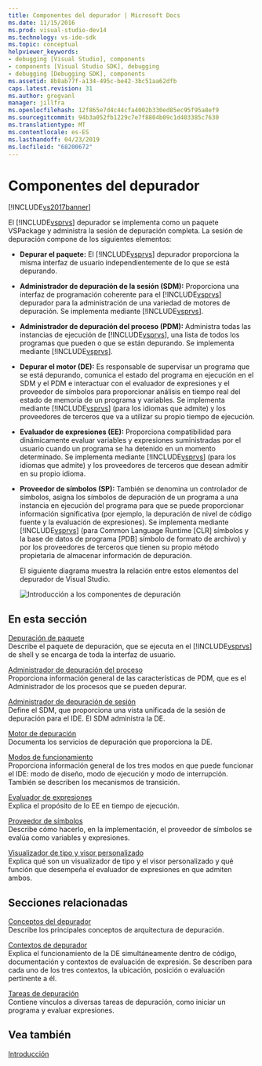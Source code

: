 ```yaml
---
title: Componentes del depurador | Microsoft Docs
ms.date: 11/15/2016
ms.prod: visual-studio-dev14
ms.technology: vs-ide-sdk
ms.topic: conceptual
helpviewer_keywords:
- debugging [Visual Studio], components
- components [Visual Studio SDK], debugging
- debugging [Debugging SDK], components
ms.assetid: 8b8ab77f-a134-495c-be42-3bc51aa62dfb
caps.latest.revision: 31
ms.author: gregvanl
manager: jillfra
ms.openlocfilehash: 12f865e7d4c44cfa4002b330ed85ec95f95a8ef9
ms.sourcegitcommit: 94b3a052fb1229c7e7f8804b09c1d403385c7630
ms.translationtype: MT
ms.contentlocale: es-ES
ms.lasthandoff: 04/23/2019
ms.locfileid: "68200672"
---
```

# <a name="debugger-components"></a>Componentes del depurador
[!INCLUDE[vs2017banner](../../includes/vs2017banner.md)]

El [!INCLUDE[vsprvs](../../includes/vsprvs-md.md)] depurador se implementa como un paquete VSPackage y administra la sesión de depuración completa. La sesión de depuración compone de los siguientes elementos:  
  
- **Depurar el paquete:** El [!INCLUDE[vsprvs](../../includes/vsprvs-md.md)] depurador proporciona la misma interfaz de usuario independientemente de lo que se está depurando.  
  
- **Administrador de depuración de la sesión (SDM):** Proporciona una interfaz de programación coherente para el [!INCLUDE[vsprvs](../../includes/vsprvs-md.md)] depurador para la administración de una variedad de motores de depuración. Se implementa mediante [!INCLUDE[vsprvs](../../includes/vsprvs-md.md)].  
  
- **Administrador de depuración del proceso (PDM):** Administra todas las instancias de ejecución de [!INCLUDE[vsprvs](../../includes/vsprvs-md.md)], una lista de todos los programas que pueden o que se están depurando. Se implementa mediante [!INCLUDE[vsprvs](../../includes/vsprvs-md.md)].  
  
- **Depurar el motor (DE):** Es responsable de supervisar un programa que se está depurando, comunica el estado del programa en ejecución en el SDM y el PDM e interactuar con el evaluador de expresiones y el proveedor de símbolos para proporcionar análisis en tiempo real del estado de memoria de un programa y variables. Se implementa mediante [!INCLUDE[vsprvs](../../includes/vsprvs-md.md)] (para los idiomas que admite) y los proveedores de terceros que va a utilizar su propio tiempo de ejecución.  
  
- **Evaluador de expresiones (EE):** Proporciona compatibilidad para dinámicamente evaluar variables y expresiones suministradas por el usuario cuando un programa se ha detenido en un momento determinado. Se implementa mediante [!INCLUDE[vsprvs](../../includes/vsprvs-md.md)] (para los idiomas que admite) y los proveedores de terceros que desean admitir en su propio idioma.  
  
- **Proveedor de símbolos (SP):** También se denomina un controlador de símbolos, asigna los símbolos de depuración de un programa a una instancia en ejecución del programa para que se puede proporcionar información significativa (por ejemplo, la depuración de nivel de código fuente y la evaluación de expresiones). Se implementa mediante [!INCLUDE[vsprvs](../../includes/vsprvs-md.md)] (para Common Language Runtime [CLR] símbolos y la base de datos de programa [PDB] símbolo de formato de archivo) y por los proveedores de terceros que tienen su propio método propietaria de almacenar información de depuración.  
  
  El siguiente diagrama muestra la relación entre estos elementos del depurador de Visual Studio.  
  
  ![Introducción a los componentes de depuración](../../extensibility/debugger/media/dbugcompovrview.gif "DBugCompOvrview")  
  
## <a name="in-this-section"></a>En esta sección  
 [Depuración de paquete](../../extensibility/debugger/debug-package.md)  
 Describe el paquete de depuración, que se ejecuta en el [!INCLUDE[vsprvs](../../includes/vsprvs-md.md)] de shell y se encarga de toda la interfaz de usuario.  
  
 [Administrador de depuración del proceso](../../extensibility/debugger/process-debug-manager.md)  
 Proporciona información general de las características de PDM, que es el Administrador de los procesos que se pueden depurar.  
  
 [Administrador de depuración de sesión](../../extensibility/debugger/session-debug-manager.md)  
 Define el SDM, que proporciona una vista unificada de la sesión de depuración para el IDE. El SDM administra la DE.  
  
 [Motor de depuración](../../extensibility/debugger/debug-engine.md)  
 Documenta los servicios de depuración que proporciona la DE.  
  
 [Modos de funcionamiento](../../extensibility/debugger/operational-modes.md)  
 Proporciona información general de los tres modos en que puede funcionar el IDE: modo de diseño, modo de ejecución y modo de interrupción. También se describen los mecanismos de transición.  
  
 [Evaluador de expresiones](../../extensibility/debugger/expression-evaluator.md)  
 Explica el propósito de lo EE en tiempo de ejecución.  
  
 [Proveedor de símbolos](../../extensibility/debugger/symbol-provider.md)  
 Describe cómo hacerlo, en la implementación, el proveedor de símbolos se evalúa como variables y expresiones.  
  
 [Visualizador de tipo y visor personalizado](../../extensibility/debugger/type-visualizer-and-custom-viewer.md)  
 Explica qué son un visualizador de tipo y el visor personalizado y qué función que desempeña el evaluador de expresiones en que admiten ambos.  
  
## <a name="related-sections"></a>Secciones relacionadas  
 [Conceptos del depurador](../../extensibility/debugger/debugger-concepts.md)  
 Describe los principales conceptos de arquitectura de depuración.  
  
 [Contextos de depurador](../../extensibility/debugger/debugger-contexts.md)  
 Explica el funcionamiento de la DE simultáneamente dentro de código, documentación y contextos de evaluación de expresión. Se describen para cada uno de los tres contextos, la ubicación, posición o evaluación pertinente a él.  
  
 [Tareas de depuración](../../extensibility/debugger/debugging-tasks.md)  
 Contiene vínculos a diversas tareas de depuración, como iniciar un programa y evaluar expresiones.  
  
## <a name="see-also"></a>Vea también  
 [Introducción](../../extensibility/debugger/getting-started-with-debugger-extensibility.md)
